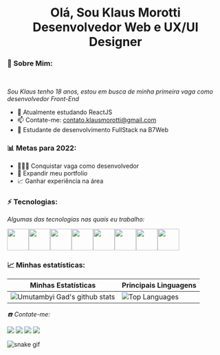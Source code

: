 <h1 align="center"> Olá, Sou Klaus Morotti <br/> Desenvolvedor Web e UX/UI Designer </h1>

### 🐼 Sobre Mim: 

<br/>

*Sou Klaus tenho 18 anos, estou em busca de minha primeira vaga como desenvolvedor Front-End* 

* 🌱 Atualmente estudando ReactJS
* 📫 Contate-me: contato.klausmorotti@gmail.com
* 🚀 Estudante de desenvolvimento FullStack na B7Web

### 📊 Metas para 2022:

* 👨🏼‍💻 Conquistar vaga como desenvolvedor
* 📂 Expandir meu portfolio
* 📈 Ganhar experiência na área

### ⚡ Tecnologias:

*Algumas das tecnologias nas quais eu trabalho:*

<div style="display:flex">
 
<img width="50px" height="50px" src="https://cdn.jsdelivr.net/gh/devicons/devicon/icons/html5/html5-original.svg" />
<img width="50px" height="50px" src="https://cdn.jsdelivr.net/gh/devicons/devicon/icons/css3/css3-original.svg" />
<img width="50px" height="50px" src="https://cdn.jsdelivr.net/gh/devicons/devicon/icons/javascript/javascript-original.svg" />
<img width="50px" height="50px" src="https://cdn.jsdelivr.net/gh/devicons/devicon/icons/react/react-original.svg" />
<img width="50px" height="50px" src="https://cdn.jsdelivr.net/gh/devicons/devicon/icons/typescript/typescript-original.svg" />
<img width="50px" height="50px" src="https://cdn.jsdelivr.net/gh/devicons/devicon/icons/git/git-original.svg" />
<img width="50px" height="50px" src="https://cdn.jsdelivr.net/gh/devicons/devicon/icons/github/github-original.svg" />
<img width="50px" height="50px" src="https://cdn.jsdelivr.net/gh/devicons/devicon/icons/figma/figma-original.svg" />
   
</div>

### 📈 Minhas estatísticas:

| Minhas Estatísticas                                                                                                                                                            | Principais Linguagens                                                                                                                                                                     |
| ------------------------------------------------------------------------------------------------------------------------------------------------------------------------ | ---------------------------------------------------------------------------------------------------------------------------------------------------------------------------------- |
| ![Umutambyi Gad's github stats](https://github-readme-stats.vercel.app/api?username=klausmorotti&show_icons=true&hide_border=true&count_private=true&theme=jolly) | ![Top Languages](https://github-readme-stats.vercel.app/api/top-langs/?username=klausmorotti&langs_count=10&count_private=true&hide_border=true&theme=jolly&layout=compact) |

*☎️ Contate-me:*

<div>
  <a href="https://www.linkedin.com/in/klausmorotti/" target="_blank"><img src="https://img.shields.io/badge/-LinkedIn-%230077B5?style=for-the-badge&logo=linkedin&logoColor=white" target="_blank"></a>
  <a href="https://api.whatsapp.com/send/?phone=%2B5518996928982&text&app_absent=0" target="_blank"><img src="https://img.shields.io/badge/WhatsApp-25D366?style=for-the-badge&logo=whatsapp&logoColor=white" target="_blank"></a>
  <a href = "mailto:contato.klausmorotti@gmail.com"><img src="https://img.shields.io/badge/-Gmail-%23333?style=for-the-badge&logo=gmail&logoColor=white" target="_blank"></a>
  <a href="https://www.instagram.com/klaus_morotti/" target="_blank"><img src="https://img.shields.io/badge/-Instagram-%23E4405F?style=for-the-badge&logo=instagram&logoColor=white" target="_blank"></a>
</div>

![snake gif](https://github.com/klausmorotti/klausmorotti/blob/output/github-contribution-grid-snake.svg)

